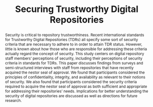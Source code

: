 ---
abstract: Security is critical to repository trustworthiness. Recent international
  standards for Trustworthy Digital Repositories (TDRs) all specify some sort of security
  criteria that are necessary to adhere to in order to attain TDR status. However,
  little is known about how those who are responsible for addressing these criteria
  actually regard the concept of security. This study centers on digital repository
  staff members’ perceptions of security, including their perceptions of security
  criteria in standards for TDRs. This paper discusses findings from surveys and semi-structured
  interviews with staff from repositories that have recently acquired the nestor seal
  of approval. We found that participants considered the principles of confidentiality,
  integrity, and availability as relevant to their notions of security. We also found
  that participants considered the security criteria required to acquire the nestor
  seal of approval as both sufficient and appropriate for addressing their repositories’
  needs. Implications for better understanding the security of digital repositories
  are discussed as well as directions for future research.
creators:
- Donaldson, Devan Ray
- Keitel, Christian
- Dowding, Heidi
- Hill, Raquel
date: null
document_url: https://services.phaidra.univie.ac.at/api/object/o:503191/download
grand_parent: iPRES
institutions: []
keywords: []
landing_page_url: https://phaidra.univie.ac.at/o:503191
language: eng
layout: publication
license: CC BY-NC-SA 3.0 AT
notes_url: null
parent: iPRES 2016
publication_type: paper
size: 237617
slides_url: null
source_name: iPRES
title: Securing Trustworthy Digital Repositories
year: 2016
---